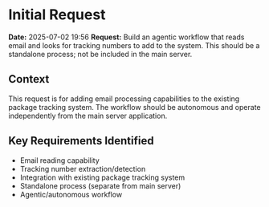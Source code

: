 # Initial Request

**Date:** 2025-07-02 19:56
**Request:** Build an agentic workflow that reads email and looks for tracking numbers to add to the system. This should be a standalone process; not be included in the main server.

## Context
This request is for adding email processing capabilities to the existing package tracking system. The workflow should be autonomous and operate independently from the main server application.

## Key Requirements Identified
- Email reading capability
- Tracking number extraction/detection
- Integration with existing package tracking system
- Standalone process (separate from main server)
- Agentic/autonomous workflow